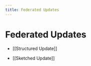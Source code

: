 ```yaml
---
title: Federated Updates
---
```


# Federated Updates
- [[Structured Update]] 

- [[Sketched Update]]





























